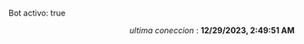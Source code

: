 <p>Bot activo: true</p>
<p align="right"><i>ultima coneccion</i> : <b>12/29/2023, 2:49:51 AM</b></p>

